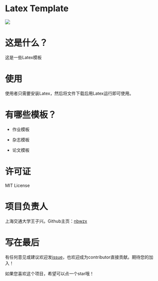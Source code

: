# Latex Template
![](http://file.elecfans.com/web1/M00/56/9D/o4YBAFs_QpaAL7QSAAOfy3eVAQ8817.png)

这是什么？
=====
这是一些Latex模板

使用
=====
使用者只需要安装Latex，然后将文件下载后用Latex运行即可使用。

有哪些模板？
=====

* 作业模板

* 杂志模板

* 论文模板

许可证
=====
MIT License

项目负责人
=====
上海交通大学王子兴。Github主页：[nbwzx](https://github.com/nbwzx)

写在最后
=====
有任何意见或建议欢迎发[issue](https://github.com/nbwzx/Latex-Template/issues/new)，也欢迎成为contributor直接贡献。期待您的加入！

如果您喜欢这个项目，希望可以点一个star哦！
